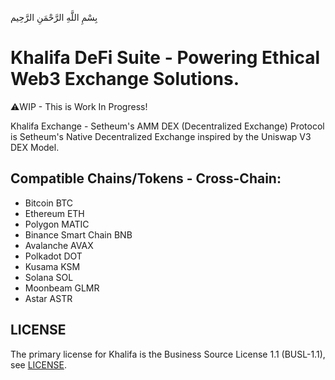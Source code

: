 بِسْمِ اللَّهِ الرَّحْمَنِ الرَّحِيم

# Khalifa DeFi Suite - Powering Ethical Web3 Exchange Solutions.

⚠️WIP - This is Work In Progress!

Khalifa Exchange - Setheum's AMM DEX (Decentralized Exchange) Protocol is Setheum's Native Decentralized Exchange inspired by the Uniswap V3 DEX Model.

## Compatible Chains/Tokens - Cross-Chain:
- Bitcoin BTC
- Ethereum ETH
- Polygon MATIC
- Binance Smart Chain BNB
- Avalanche AVAX
- Polkadot DOT
- Kusama KSM
- Solana SOL
- Moonbeam GLMR
- Astar ASTR

## LICENSE
The primary license for Khalifa is the Business Source License 1.1 (BUSL-1.1), see [LICENSE](https://github.com/Setheum-Labs/Khalifa/blob/main/LICENSE.md).
